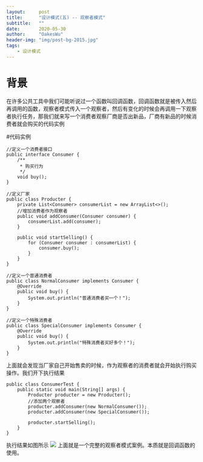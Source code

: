 ```yaml
---
layout:     post
title:      "设计模式(五) -- 观察者模式"
subtitle:   ""
date:       2020-05-30
author:     "OakesWu"
header-img: "img/post-bg-2015.jpg"
tags:
    - 设计模式
---
```


# 背景
在许多公共工具中我们可能听说过一个函数叫回调函数，回调函数就是被传入然后再调用的函数，观察者模式传入一个观察者，然后有变化的时候会再调用一下观察者执行任务，那我们就来写一个消费者观察厂商是否出新品，厂商有新品的时候消费者就会购买的代码实例

#代码实例
```
//定义一个消费者接口
public interface Consumer {
    /**
     * 购买行为
     */
    void buy();
}

//定义厂家
public class Producter {
    private List<Consumer> consumerList = new ArrayList<>();
    //增加消费者作为观察者
    public void addConsumer(Consumer consumer) {
        consumerList.add(consumer);
    }
    
    public void startSelling() {
        for (Consumer consumer : consumerList) {
            consumer.buy();
        }
    }
}

//定义一个普通消费者
public class NormalConsumer implements Consumer {
    @Override
    public void buy() {
        System.out.println("普通消费者买一个！");
    }
}

//定义一个特殊消费者
public class SpecialConsumer implements Consumer {
    @Override
    public void buy() {
        System.out.println("特殊消费者买好多个！");
    }
}
```
上面就会发现当厂家自己开始售卖的时候，作为观察者的消费者就会开始执行购买操作。我们开下执行结果
```
public class ConsumerTest {
    public static void main(String[] args) {
        Producter producter = new Producter();
        //添加两个观察者
        producter.addConsumer(new NormalConsumer());
        producter.addConsumer(new SpecialConsumer());

        producter.startSelling();
    }
}
```
执行结果如图所示
![](https://upload-images.jianshu.io/upload_images/9082703-39ef754b1346e43d.png?imageMogr2/auto-orient/strip%7CimageView2/2/w/1240)
上面就是一个完整的观察者模式案例。本质就是回调函数的使用。